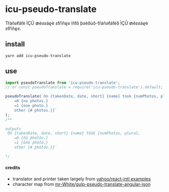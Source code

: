 # icu-pseudo-translate

Třáñƨℓáƭè ÌÇÛ ₥èƨƨáϱè ƨƭřïñϱƨ ïñƭô ƥƨèδúô-ƭřáñƨℓáƭèδ ÌÇÛ ₥èƨƨáϱè ƨƭřïñϱƨ.

## install
```
yarn add icu-pseudo-translate
```

## use

```js
import pseudoTranslate from 'icu-pseudo-translate';
// or const pseudoTranslate = require('icu-pseudo-translate').default;

pseudoTranslate(`On {takenDate, date, short} {name} took {numPhotos, plural,
    =0 {no photos.}
    =1 {one photo.}
    other {# photos.}}`
);
/**

outputs
`Óñ {takenDate, date, short} {name} ƭôôƙ {numPhotos, plural, 
    =0 {ñô ƥhôƭôƨ.}
    =1 {ôñè ƥhôƭô.} 
    other {# ƥhôƭôƨ.}}`

*/
```

#### credits
* translator and printer taken largely from [yahoo/react-intl examples](https://github.com/yahoo/react-intl/tree/master/examples/translations)
* character map from [mr-White/gulp-pseudo-translate-angular-json](https://github.com/mr-white/gulp-pseudo-translate-angular-json)